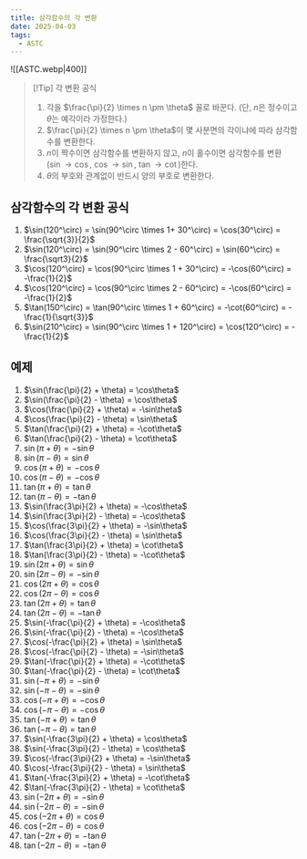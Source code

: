 ```yaml
---
title: 삼각함수의 각 변환
date: 2025-04-03
tags:
  - ASTC
---
```

![[ASTC.webp|400]]

>[!Tip] 각 변환 공식 
>1. 각을 $\frac{\pi}{2} \times n \pm \theta$ 꼴로 바꾼다. (단, $n$은 정수이고 $\theta$는 예각이라 가정한다.)
>2. $\frac{\pi}{2} \times n \pm \theta$이 몇 사분면의 각이냐에 따라 삼각함수를 변환한다.
>3. $n$이 짝수이면 삼각함수를 변환하지 않고, $n$이 홀수이면 삼각함수를 변환($\sin \to \cos$, $\cos \to \sin$, $\tan \to \cot$)한다.
>4. $\theta$의 부호와 관계없이 반드시 양의 부호로 변환한다.

## 삼각함수의 각 변환 공식
1. $\sin(120^\circ) = \sin(90^\circ \times 1+ 30^\circ) = \cos(30^\circ) = \frac{\sqrt{3}}{2}$
2. $\sin(120^\circ) = \sin(90^\circ \times 2 - 60^\circ) = \sin(60^\circ) = \frac{\sqrt3}{2}$
3. $\cos(120^\circ) = \cos(90^\circ \times 1 + 30^\circ) = -\cos(60^\circ) = -\frac{1}{2}$
4. $\cos(120^\circ) = \cos(90^\circ \times 2 - 60^\circ) = -\cos(60^\circ) = -\frac{1}{2}$
5. $\tan(150^\circ) = \tan(90^\circ \times 1 + 60^\circ) = -\cot(60^\circ) = -\frac{1}{\sqrt{3}}$
6. $\sin(210^\circ) = \sin(90^\circ \times 1 + 120^\circ) = \cos(120^\circ) = -\frac{1}{2}$

## 예제

1. $\sin(\frac{\pi}{2} + \theta) = \cos\theta$
2. $\sin(\frac{\pi}{2} - \theta) = \cos\theta$  
3. $\cos(\frac{\pi}{2} + \theta) = -\sin\theta$  
4. $\cos(\frac{\pi}{2} - \theta) = \sin\theta$  
5. $\tan(\frac{\pi}{2} + \theta) = -\cot\theta$  
6. $\tan(\frac{\pi}{2} - \theta) = \cot\theta$  
7. $\sin(\pi + \theta) = -\sin\theta$  
8. $\sin(\pi - \theta) = \sin\theta$  
9. $\cos(\pi + \theta) = -\cos\theta$  
10. $\cos(\pi - \theta) = -\cos\theta$  
11. $\tan(\pi + \theta) = \tan\theta$  
12. $\tan(\pi - \theta) = -\tan\theta$  
13. $\sin(\frac{3\pi}{2} + \theta) = -\cos\theta$  
14. $\sin(\frac{3\pi}{2} - \theta) = -\cos\theta$  
15. $\cos(\frac{3\pi}{2} + \theta) = -\sin\theta$  
16. $\cos(\frac{3\pi}{2} - \theta) = \sin\theta$  
17. $\tan(\frac{3\pi}{2} + \theta) = \cot\theta$  
18. $\tan(\frac{3\pi}{2} - \theta) = -\cot\theta$  
19. $\sin(2\pi + \theta) = \sin\theta$  
20. $\sin(2\pi - \theta) = -\sin\theta$  
21. $\cos(2\pi + \theta) = \cos\theta$  
22. $\cos(2\pi - \theta) = \cos\theta$  
23. $\tan(2\pi + \theta) = \tan\theta$  
24. $\tan(2\pi - \theta) = -\tan\theta$  
25. $\sin(-\frac{\pi}{2} + \theta) = -\cos\theta$  
26. $\sin(-\frac{\pi}{2} - \theta) = -\cos\theta$  
27. $\cos(-\frac{\pi}{2} + \theta) = \sin\theta$  
28. $\cos(-\frac{\pi}{2} - \theta) = -\sin\theta$  
29. $\tan(-\frac{\pi}{2} + \theta) = -\cot\theta$  
30. $\tan(-\frac{\pi}{2} - \theta) = \cot\theta$  
31. $\sin(-\pi + \theta) = -\sin\theta$  
32. $\sin(-\pi - \theta) = -\sin\theta$  
33. $\cos(-\pi + \theta) = -\cos\theta$  
34. $\cos(-\pi - \theta) = -\cos\theta$  
35. $\tan(-\pi + \theta) = \tan\theta$  
36. $\tan(-\pi - \theta) = \tan\theta$  
37. $\sin(-\frac{3\pi}{2} + \theta) = \cos\theta$  
38. $\sin(-\frac{3\pi}{2} - \theta) = \cos\theta$  
39. $\cos(-\frac{3\pi}{2} + \theta) = -\sin\theta$  
40. $\cos(-\frac{3\pi}{2} - \theta) = \sin\theta$  
41. $\tan(-\frac{3\pi}{2} + \theta) = -\cot\theta$  
42. $\tan(-\frac{3\pi}{2} - \theta) = \cot\theta$  
43. $\sin(-2\pi + \theta) = -\sin\theta$  
44. $\sin(-2\pi - \theta) = -\sin\theta$  
45. $\cos(-2\pi + \theta) = \cos\theta$  
46. $\cos(-2\pi - \theta) = \cos\theta$  
47. $\tan(-2\pi + \theta) = -\tan\theta$  
48. $\tan(-2\pi - \theta) = -\tan\theta$  

